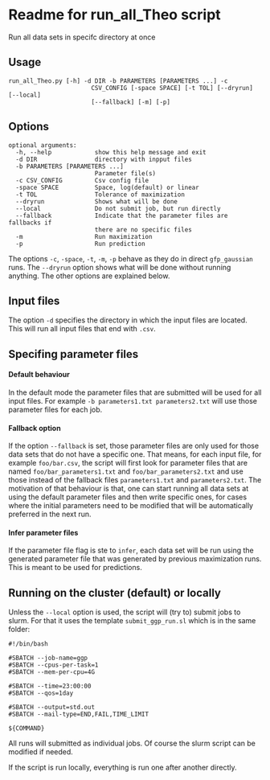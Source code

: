 # Readme for run_all_Theo script 
Run all data sets in specifc directory at once 

## Usage 
```
run_all_Theo.py [-h] -d DIR -b PARAMETERS [PARAMETERS ...] -c
                       CSV_CONFIG [-space SPACE] [-t TOL] [--dryrun] [--local]
                       [--fallback] [-m] [-p]
```

## Options 
```
optional arguments:
  -h, --help            show this help message and exit
  -d DIR                directory with inpput files
  -b PARAMETERS [PARAMETERS ...]
                        Parameter file(s)
  -c CSV_CONFIG         Csv config file
  -space SPACE          Space, log(default) or linear
  -t TOL                Tolerance of maximization
  --dryrun              Shows what will be done
  --local               Do not submit job, but run directly
  --fallback            Indicate that the parameter files are fallbacks if
                        there are no specific files
  -m                    Run maximization
  -p                    Run prediction

```
The options `-c`, `-space`, `-t`, `-m`, `-p` behave as they do in direct `gfp_gaussian` runs. The `--dryrun` option shows what will be done without running anything. The other options are explained below.


## Input files
The option `-d` specifies the directory in which the input files are located. This will run all input files that end with `.csv`.

## Specifing parameter files
#### Default behaviour
In the default mode the parameter files that are submitted will be used for all input files. For example `-b parameters1.txt parameters2.txt` will use those parameter files for each job. 

#### Fallback option
If the option `--fallback` is set, those parameter files are only used for those data sets that do not have a specific one. That means, for each input file, for example `foo/bar.csv`, the script will first look for parameter files that are named `foo/bar_parameters1.txt` and `foo/bar_parameters2.txt` and use those instead of the fallback files `parameters1.txt` and `parameters2.txt`. The motivation of that behaviour is that, one can start running all data sets at using the default parameter files and then write specific ones, for cases where the initial parameters need to be modified that will be automatically preferred in the next run.

#### Infer parameter files
If the parameter file flag is ste to `infer`, each data set will be run using the generated parameter file that was generated by previous maximization runs. This is meant to be used for predictions.


## Running on the cluster (default) or locally
Unless the `--local` option is used, the script will (try to) submit jobs to slurm. For that it uses the template `submit_ggp_run.sl` which is in the same folder:
```
#!/bin/bash

#SBATCH --job-name=ggp
#SBATCH --cpus-per-task=1
#SBATCH --mem-per-cpu=4G

#SBATCH --time=23:00:00
#SBATCH --qos=1day

#SBATCH --output=std.out
#SBATCH --mail-type=END,FAIL,TIME_LIMIT

${COMMAND}
```
All runs will submitted as individual jobs. Of course the slurm script can be modified if needed.

If the script is run locally, everything is run one after another directly.